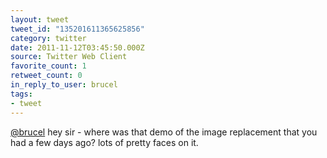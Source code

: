 ```yaml
---
layout: tweet
tweet_id: "135201611365625856"
category: twitter
date: 2011-11-12T03:45:50.000Z
source: Twitter Web Client
favorite_count: 1
retweet_count: 0
in_reply_to_user: brucel
tags:
- tweet
---
```


[@brucel](https://twitter.com/@brucel) hey sir - where was that demo of the image replacement that you had a few days ago? lots of pretty faces on it.
